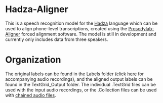 # Hadza-Aligner
This is a speech recognition model for the [Hadza](https://en.wikipedia.org/wiki/Hadza_language) language which can be used to align phone-level transcriptions, created using the [Prosodylab-Aligner](https://github.com/prosodylab/Prosodylab-Aligner) forced alignment software. The model is still in development and currently only includes data from three speakers. 

# Organization
The original labels can be found in the Labels folder (click [here](https://www.dropbox.com/sh/gch66za7cxaor8n/AAD6ytvjvcQMCxswbTs4-LSLa?dl=0) for accompanying audio recordings), and the aligned output labels can be found in the TextGrid_Output folder. The individual .TextGrid files can be used with the input audio recordings, or the .Collection files can be used with [chained audio files](https://www.dropbox.com/sh/n0r4n84m3q0ta42/AADHN30vytp0d5J_-CLhRVqna?dl=0).



